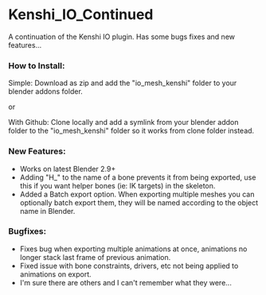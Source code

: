 # Kenshi_IO_Continued
A continuation of the Kenshi IO plugin. Has some bugs fixes and new features...

### How to Install:
Simple:
Download as zip and add the "io_mesh_kenshi" folder to your blender addons folder.

or

With Github:
Clone locally and add a symlink from your blender addon folder to the "io_mesh_kenshi" folder so it works from clone folder instead.

### New Features:
+ Works on latest Blender 2.9+
+ Adding "H_" to the name of a bone prevents it from being exported, use this if you want helper bones (ie: IK targets) in the skeleton.
+ Added a Batch export option. When exporting multiple meshes you can optionally batch export them, they will be named according to the object name in Blender.

### Bugfixes:
+ Fixes bug when exporting multiple animations at once, animations no longer stack last frame of previous animation.
+ Fixed issue with bone constraints, drivers, etc not being applied to animations on export.
+ I'm sure there are others and I can't remember what they were...
